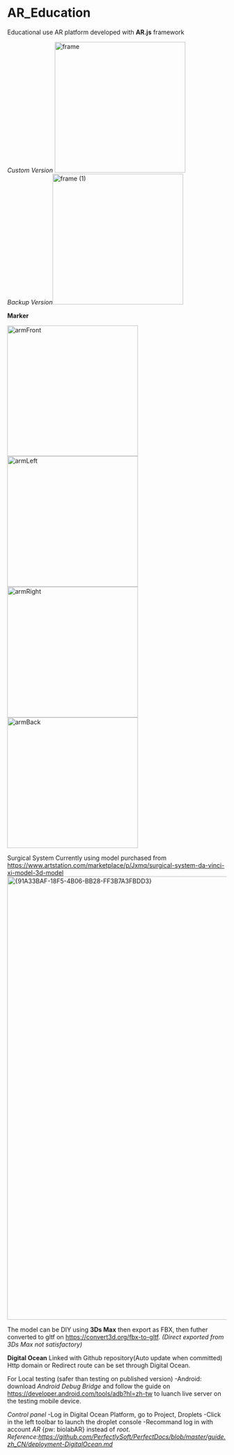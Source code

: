 # AR_Education
Educational use AR platform developed with **AR.js** framework

*Custom Version*
<img width="300" height="300" alt="frame" src="https://github.com/user-attachments/assets/e9759ba0-573f-42f8-a7b6-2d66570bd418" />
<br/>
*Backup Version*<img width="300" height="300" alt="frame (1)" src="https://github.com/user-attachments/assets/e32d2a0c-ea9d-4dd1-b2ac-8f058ac6036f" />



**Marker**

<!--![image](https://github.com/user-attachments/assets/747394bc-70ae-4de8-a577-8db457e655cc)-->

<img width="300" height="300" alt="armFront" src="../marker/armFront" />
<img width="300" height="300" alt="armLeft" src="../marker/armLeft" />
<img width="300" height="300" alt="armRight" src="../marker/armRight" />
<img width="300" height="300" alt="armBack" src="../marker/armBack" />


Surgical System
Currently using model purchased from https://www.artstation.com/marketplace/p/Jxmq/surgical-system-da-vinci-xi-model-3d-model
<img width="788" height="1018" alt="{91A33BAF-18F5-4B06-BB28-FF3B7A3FBDD3}" src="https://github.com/user-attachments/assets/79ca8daa-8d0c-479a-920f-eb31db257706" />

The model can be DIY using **3Ds Max** then export as FBX, then futher converted to gltf on https://convert3d.org/fbx-to-gltf.
*(Direct exported from 3Ds Max not satisfactory)*




**Digital Ocean**
Linked with Github repository(Auto update when committed)
Http domain or Redirect route can be set through Digital Ocean.

For Local testing (safer than testing on published version)
-Android: 
 download *Android Debug Bridge* and follow the guide on https://developer.android.com/tools/adb?hl=zh-tw to luanch live server on the testing mobile device.

*Control panel* 
-Log in Digital Ocean Platform, go to Project<Jiachen Zhang>, Droplets<Lab-website>
-Click <Access> in the left toolbar to launch the droplet console
-Recommand log in with account *AR* {pw: biolabAR} instead of *root*. _Reference:https://github.com/PerfectlySoft/PerfectDocs/blob/master/guide.zh_CN/deployment-DigitalOcean.md_
